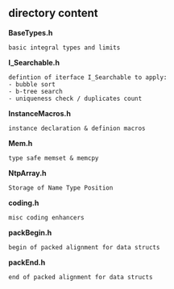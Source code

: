## directory content

**BaseTypes.h**
```
basic integral types and limits
```

**I_Searchable.h**
```
defintion of iterface I_Searchable to apply:
- bubble sort
- b-tree search
- uniqueness check / duplicates count
```

**InstanceMacros.h**
```
instance declaration & definion macros
```

**Mem.h**
```
type safe memset & memcpy
```

**NtpArray.h**
```
Storage of Name Type Position
```

**coding.h**
```
misc coding enhancers
```

**packBegin.h**
```
begin of packed alignment for data structs
```

**packEnd.h**
```
end of packed alignment for data structs
```
